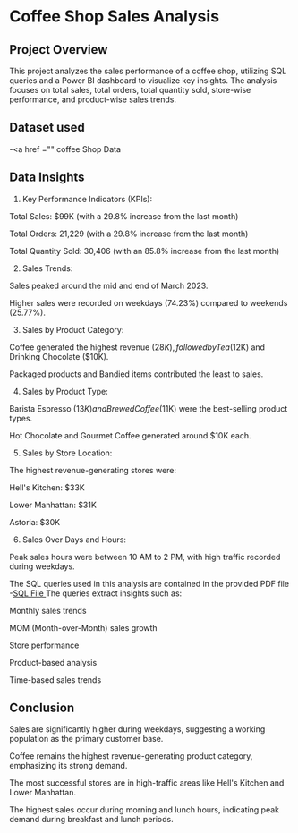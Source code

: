 # Coffee Shop Sales Analysis

## Project Overview

This project analyzes the sales performance of a coffee shop, utilizing SQL queries and a Power BI dashboard to visualize key insights. The analysis focuses on total sales, total orders, total quantity sold, store-wise performance, and product-wise sales trends.

## Dataset used
-<a href ="" coffee Shop Data <a>
## Data Insights

1. Key Performance Indicators (KPIs):

Total Sales: $99K (with a 29.8% increase from the last month)

Total Orders: 21,229 (with a 29.8% increase from the last month)

Total Quantity Sold: 30,406 (with an 85.8% increase from the last month)

2. Sales Trends:

Sales peaked around the mid and end of March 2023.

Higher sales were recorded on weekdays (74.23%) compared to weekends (25.77%).

3. Sales by Product Category:

Coffee generated the highest revenue ($28K), followed by Tea ($12K) and Drinking Chocolate ($10K).

Packaged products and Bandied items contributed the least to sales.

4. Sales by Product Type:

Barista Espresso ($13K) and Brewed Coffee ($11K) were the best-selling product types.

Hot Chocolate and Gourmet Coffee generated around $10K each.

5. Sales by Store Location:

The highest revenue-generating stores were:

Hell's Kitchen: $33K

Lower Manhattan: $31K

Astoria: $30K

6. Sales Over Days and Hours:

Peak sales hours were between 10 AM to 2 PM, with high traffic recorded during weekdays.


The SQL queries used in this analysis are contained in the provided PDF file -<a href = "https://github.com/RiyaNemade/powerbi_dashboard/blob/main/Coffee%20Shop%20Analysis.pdf">SQL File <a>  The queries extract insights such as:

Monthly sales trends

MOM (Month-over-Month) sales growth

Store performance

Product-based analysis

Time-based sales trends

## Conclusion

Sales are significantly higher during weekdays, suggesting a working population as the primary customer base.

Coffee remains the highest revenue-generating product category, emphasizing its strong demand.

The most successful stores are in high-traffic areas like Hell's Kitchen and Lower Manhattan.

The highest sales occur during morning and lunch hours, indicating peak demand during breakfast and lunch periods.
